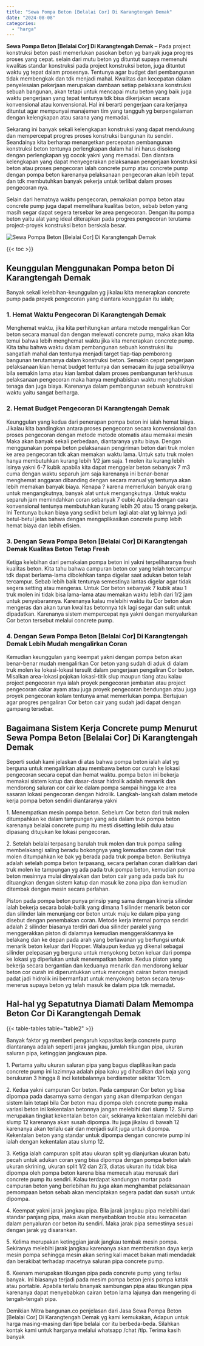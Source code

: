 ```yaml
---
title: "Sewa Pompa Beton [Belalai Cor] Di Karangtengah Demak"
date: "2024-08-08"
categories: 
  - "harga"
---
```


**Sewa Pompa Beton \[Belalai Cor\] Di Karangtengah Demak** – Pada project konstruksi beton pasti memerlukan pasokan beton yg banyak juga progres proses yang cepat. selain dari mutu beton yg dituntut supaya memenuhi kwalitas standar konstruksi pada project konstruksi beton, juga dituntut waktu yg tepat dalam prosesnya. Tentunya agar budget dari pembangunan tidak membengkak dan tdk menjadi mahal. Kwalitas dan kecepatan dalam penyelesaian pekerjaan merupakan dambaan setiap pelaksana konstruksi sebuah bangunan, akan tetapi untuk mencapai mutu beton yang baik juga waktu pengerjaan yang tepat tentunya tdk bisa dikerjakan secara konvensional atau konvensional. Hal ini berarti pengerjaan cara kerjanya dituntut agar mempunyai manajemen tim yang tangguh yg berpengalaman dengan kelengkapan atau sarana yang memadai.

Sekarang ini banyak sekali kelengkapan konstruksi yang dapat mendukung dan mempercepat progres proses konstruksi bangunan itu sendiri. Seandainya kita berharap menargetkan percepatan pembangunan konstruksi beton tentunya perlengkapan dalam hal ini harus disokong dengan perlengkapan yg cocok yakni yang memadai. Dan diantara kelengkapan yang dapat menyegerakan pelaksanaan pengerjaan konstruksi beton atau proses pengecoran ialah concrete pump atau concrete pump dengan pompa beton karenanya pelaksanaan pengecoran akan lebih tepat dan tdk membutuhkan banyak pekerja untuk terlibat dalam proses pengecoran nya.

Selain dari hematnya waktu pengecoran, pemakaian pompa beton atau concrete pump juga dapat memelihara kualitas beton, sebab beton yang masih segar dapat segera tersebar ke area pengecoran. Dengan itu pompa beton yaitu alat yang ideal diterapkan pada progres pengecoran terutama project-proyek konstruksi beton berskala besar.

![Sewa Pompa Beton [Belalai Cor] Di Karangtengah Demak](/images/sewa-concrete-pump-23.png)

{{< toc >}}

## Keunggulan Menggunakan Pompa beton Di Karangtengah Demak

Banyak sekali kelebihan-keunggulan yg jikalau kita menerapkan concrete pump pada proyek pengecoran yang diantara keunggulan itu ialah;

### 1\. Hemat Waktu Pengecoran Di Karangtengah Demak

Menghemat waktu, jika kita perhitungkan antara metode mengalirkan Cor beton secara manual dan dengan melewati concrete pump, maka akan kita temui bahwa lebih menghemat waktu jika kita menerapkan concrete pump. Kita tahu bahwa waktu dalam pembangunan sebuah konstruksi itu sangatlah mahal dan tentunya menjadi target tiap-tiap pemborong bangunan terutamanya dalam konstruksi beton. Semakin cepat pengerjaan pelaksanaan kian hemat budget tentunya dan semacam itu juga sebaliknya bila semakin lama atau kian lambat dalam proses pembangunan terkhusus pelaksanaan pengecoran maka hanya menghabiskan waktu menghabiskan tenaga dan juga biaya. Karenanya dalam pembangunan sebuah konstruksi waktu yaitu sangat berharga.

### 2\. Hemat Budget Pengecoran Di Karangtengah Demak

Keunggulan yang kedua dari penerapan pompa beton ini ialah hemat biaya. Jikalau kita bandingkan antara proses pengecoran secara konvensional dan proses pengecoran dengan metode metode otomatis atau memakai mesin Maka akan banyak sekali perbedaan, diantaranya yaitu biaya. Dengan menggunakan pompa beton pelaksanaan pengiriman beton dari truk molen ke area pengecoran tdk akan memakan waktu lama. Untuk satu truk molen hanya membutuhkan kurang lebih 1/2 jam saja. 1 molen itu kurang lebih isinya yakni 6-7 kubik apabila kita dapat menggelar beton sebanyak 7 m3 cuma dengan waktu separuh jam saja karenanya ini benar-benar menghemat anggaran dibanding dengan secara manual yg tentunya akan lebih memakan banyak biaya. Kenapa ? karena memerlukan banyak orang untuk mengangkutnya, banyak alat untuk mengangkutnya. Untuk waktu separuh jam memindahkan coran sebanyak 7 cubic Apabila dengan cara konvensional tentunya membutuhkan kurang lebih 20 atau 15 orang pekerja. Ini Tentunya bukan biaya yang sedikit belum lagi alat-alat yg lainnya jadi betul-betul jelas bahwa dengan mengaplikasikan concrete pump lebih hemat biaya dan lebih efisien.

### 3\. Dengan Sewa Pompa Beton \[Belalai Cor\] Di Karangtengah Demak Kualitas Beton Tetap Fresh

Ketiga kelebihan dari pemakaian pompa beton ini yakni terpeliharanya fresh kualitas beton. Kita tahu bahwa campuran beton cor yang telah tercampur tdk dapat berlama-lama dibolehkan tanpa digelar saat adukan beton telah tercampur. Sebab lebih baik tentunya semestinya lantas digelar agar tidak segera setting atau mengeras. Untuk Cor beton sebanyak 7 kubik atau 1 truk molen ini tidak bisa lama-lama atau memakan waktu lebih dari 1/2 jam untuk penyebarannya. Karenanya kalau melebihi waktu itu Cor beton akan mengeras dan akan turun kwalitas betonnya tdk lagi segar dan sulit untuk dipadatkan. Karenanya sistem mempercepat nya yakni dengan menyalurkan Cor beton tersebut melalui concrete pump.

### 4\. Dengan Sewa Pompa Beton \[Belalai Cor\] Di Karangtengah Demak Lebih Mudah mengalirkan Coran

Kemudian keunggulan yang keempat yakni dengan pompa beton akan benar-benar mudah mengalirkan Cor beton yang sudah di aduk di dalam truk molen ke lokasi-lokasi tersulit dalam pengerjaan pengaliran Cor beton. Misalkan area-lokasi pojokan lokasi-titik slup maupun tiang atau kalau project pengecoran nya ialah proyek pengecoran jembatan atau project pengecoran cakar ayam atau juga proyek pengecoran bendungan atau juga proyek pengecoran kolam tentunya amat memerlukan pompa. Bertujuan agar progres pengaliran Cor beton cair yang sudah jadi dapat dengan gampang tersebar.

## Bagaimana Sistem Kerja Concrete pump Menurut Sewa Pompa Beton \[Belalai Cor\] Di Karangtengah Demak

Seperti sudah kami jelaskan di atas bahwa pompa beton ialah alat yg berguna untuk mengalirkan atau membawa beton cor curah ke lokasi pengecoran secara cepat dan hemat waktu. pompa beton ini bekerja memakai sistem katup dan dasar-dasar hidrolik adalah menarik dan mendorong saluran cor cair ke dalam pompa sampai hingga ke area sasaran lokasi pengecoran dengan hidrolik. Langkah-langkah dalam metode kerja pompa beton sendiri diantaranya yakni

1\. Menempatkan mesin pompa beton. Sebelum Cor beton dari truk molen ditumpahkan ke dalam tampungan yang ada dalam truk pompa beton karenanya belalai concrete pump itu mesti disetting lebih dulu atau dipasang ditujukan ke lokasi pengecoran.

2\. Setelah belalai terpasang barulah truk molen dan truk pompa saling membelakangi saling beradu bokongnya yang kemudian coran dari truk molen ditumpahkan ke bak yg berada pada truk pompa beton. Berikutnya adalah setelah pompa beton terpasang, secara perlahan coran dialirkan dari truk molen ke tampungan yg ada pada truk pompa beton, kemudian pompa beton mesinnya mulai dinyalakan dan beton cair yang ada pada bak itu dituangkan dengan sistem katup dan masuk ke zona pipa dan kemudian ditembak dengan mesin secara perlahan.

Piston pada pompa beton punya prinsip yang sama dengan kinerja silinder ialah bekerja secara bolak-balik yang dimana 1 silinder menarik beton cor dan silinder lain menunjang cor beton untuk maju ke dalam pipa yang disebut dengan penembakan coran. Metode kerja internal pompa sendiri adalah 2 silinder biasanya terdiri dari dua silinder paralel yang menggerakkan piston di dalamnya kemudian menggerakkannya ke belakang dan ke depan pada arah yang berlawanan yg berfungsi untuk menarik beton keluar dari Hopper. Walaupun kedua yg dikenal sebagai silinder pelepasan yg berguna untuk menyokong beton keluar dari pompa ke lokasi yg diperlukan untuk menempatkan beton. Kedua piston yang bekerja secara bergantian dan keduanya menarik dan mendorong keluar beton cor curah ini diperuntukkan untuk mencegah cairan beton menjadi padat jadi hidrolik ini bermanfaat untuk menyokong beton secara terus-menerus supaya beton yg telah masuk ke dalam pipa tdk memadat.

## Hal-hal yg Sepatutnya Diamati Dalam Memompa Beton Cor Di Karangtengah Demak

{{< table-tables table="table2" >}}

Banyak faktor yg memberi pengaruh kapasitas kerja concrete pump diantaranya adalah seperti jarak jangkau, jumlah tikungan pipa, ukuran saluran pipa, ketinggian jangkauan pipa.

1\. Pertama yaitu ukuran saluran pipa yang bagus diaplikasikan pada concrete pump ini lazimnya adalah pipa kaku yg dihasilkan dari baja yang berukuran 3 hingga 8 inci ketebalannya berdiameter sekitar 10cm.

2\. Kedua yakni campuran Cor beton. Pada campuran Cor beton yg bisa dipompa pada dasarnya sama dengan yang akan ditempatkan dengan sistem lain tetapi bila Cor beton mau dipompa oleh concrete pump maka variasi beton ini kekentalan betonnya jangan melebihi dari slump 12. Slump merupakan tingkat kekentalan beton cair, sekiranya kekentalan melebihi dari slump 12 karenanya akan susah dipompa. Itu juga jikalau di bawah 12 karenanya akan terlalu cair dan menjadi sulit juga untuk dipompa. Kekentalan beton yang standar untuk dipompa dengan concrete pump ini ialah dengan kekentalan atau slump 12.

3\. Ketiga ialah campuran split atau ukuran split yg dianjurkan ukuran batu pecah untuk adukan coran yang bisa dipompa dengan pompa beton ialah ukuran skrining, ukuran split 1/2 dan 2/3, diatas ukuran itu tidak bisa dipompa oleh pompa beton karena bisa memecah atau merusak dari concrete pump itu sendiri. Kalau terdapat kandungan mortar pada campuran beton yang berlebihan itu juga akan menghambat pelaksanaan pemompaan beton sebab akan menciptakan segera padat dan susah untuk dipompa.

4\. Keempat yakni jarak jangkau pipa. Bila jarak jangkau pipa melebihi dari standar panjang pipa, maka akan menyebabkan trouble atau kemacetan dalam penyaluran cor beton itu sendiri. Maka jarak pipa semestinya sesuai dengan jarak yg disarankan.

5\. Kelima merupakan ketinggian jarak jangkau tembak mesin pompa. Sekiranya melebihi jarak jangkau karenanya akan memberatkan daya kerja mesin pompa sehingga mesin akan sering kali macet bakan mati mendadak dan berakibat terhadap macetnya saluran pipa concrete pump.

6\. Keenam merupakan tikungan pipa pada concrete pump yang terlau banyak. Ini biasanya terjadi pada mesim pompa beton jenis pompa katak atau portable. Apabila terlalu bnanyak sambungan pipa atau tikungan pipa karenanya dapat menyebabkan cairan beton lama lajunya dan mengering di tengah-tengah pipa.

Demikian Mitra bangunan.co penjelasan dari Jasa Sewa Pompa Beton \[Belalai Cor\] Di Karangtengah Demak yg kami kemukakan, Adapun untuk harga masing-masing dari tipe belalai cor itu berbeda-beda. Silahkan kontak kami untuk harganya melalui whatsapp /chat /tlp. Terima kasih banyak
